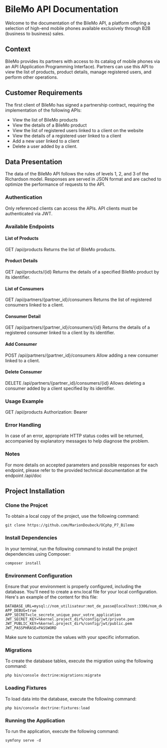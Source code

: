 # BileMo API Documentation

Welcome to the documentation of the BileMo API, a platform offering a selection of high-end mobile phones available exclusively through B2B (business to business) sales.

## Context

BileMo provides its partners with access to its catalog of mobile phones via an API (Application Programming Interface). Partners can use this API to view the list of products, product details, manage registered users, and perform other operations.

## Customer Requirements

The first client of BileMo has signed a partnership contract, requiring the implementation of the following APIs:

- View the list of BileMo products
- View the details of a BileMo product
- View the list of registered users linked to a client on the website
- View the details of a registered user linked to a client
- Add a new user linked to a client
- Delete a user added by a client.

## Data Presentation

The data of the BileMo API follows the rules of levels 1, 2, and 3 of the Richardson model. Responses are served in JSON format and are cached to optimize the performance of requests to the API.

### Authentication

Only referenced clients can access the APIs. API clients must be authenticated via JWT.

### Available Endpoints

#### List of Products
GET /api/products
Returns the list of BileMo products.

#### Product Details
GET /api/products/{id}
Returns the details of a specified BileMo product by its identifier.

#### List of Consumers
GET /api/partners/{partner_id}/consumers
Returns the list of registered consumers linked to a client.

#### Consumer Detail
GET /api/partners/{partner_id}/consumers/{id}
Returns the details of a registered consumer linked to a client by its identifier.

#### Add Consumer
POST /api/partners/{partner_id}/consumers
Allow adding a new consumer linked to a client.

#### Delete Consumer
DELETE /api/partners/{partner_id}/consumers/{id}
Allows deleting a consumer added by a client specified by its identifier.

### Usage Example
GET /api/products
Authorization: Bearer <your-jwt-token>

### Error Handling
In case of an error, appropriate HTTP status codes will be returned, accompanied by explanatory messages to help diagnose the problem.

### Notes
For more details on accepted parameters and possible responses for each endpoint, please refer to the provided technical documentation at the endpoint
/api/doc

## Project Installation

### Clone the Projcet

To obtain a local copy of the project, use the following command:

```
git clone https://github.com/MarionDoubeck/OCphp_P7_Bilemo
```
### Install Dependencies

In your terminal, run the following command to install the project dependencies using Composer:

```
composer install
```
### Environment Configuration
Ensure that your environment is properly configured, including the database. You'll need to create a env.local file for your local configuration. Here's an example of the content for this file:

```
DATABASE_URL=mysql://nom_utilisateur:mot_de_passe@localhost:3306/nom_de_la_base_de_donnees
APP_DEBUG=true
APP_SECRET=cle_secrete_unique_pour_votre_application
JWT_SECRET_KEY=%kernel.project_dir%/config/jwt/private.pem
JWT_PUBLIC_KEY=%kernel.project_dir%/config/jwt/public.pem
JWT_PASSPHRASE=PASSWORD
```
Make sure to customize the values with your specific information.

### Migrations
To create the database tables, execute the migration using the following command:

```
php bin/console doctrine:migrations:migrate
```

### Loading Fixtures
To load data into the database, execute the following command:
```
php bin/console doctrine:fixtures:load
```


### Running the Application
To run the application, execute the following command:

```
symfony serve -d
```
